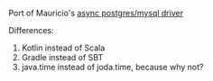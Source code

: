 Port of Mauricio's [async postgres/mysql driver](https://github.com/mauricio/postgresql-async)

Differences:

1. Kotlin instead of Scala
2. Gradle instead of SBT
3. java.time instead of joda.time, because why not?
